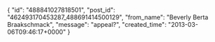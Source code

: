 {
   "id": "488841027818501",
   "post_id": "462493170453287_488691414500129",
   "from_name": "Beverly Berta Braakschmack",
   "message": "appeal?",
   "created_time": "2013-03-06T09:46:17+0000"
 }
